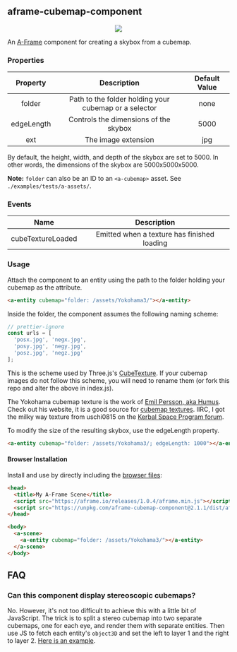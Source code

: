 ## aframe-cubemap-component

<p align="center">
  <img src="preview.png"/>
</p>

An [A-Frame](https://aframe.io) component for creating a skybox from a cubemap.

### Properties

|  Property  |                      Description                      | Default Value |
| :--------: | :---------------------------------------------------: | :-----------: |
|   folder   | Path to the folder holding your cubemap or a selector |     none      |
| edgeLength |         Controls the dimensions of the skybox         |     5000      |
|    ext     |                  The image extension                  |      jpg      |

By default, the height, width, and depth of the skybox are set to 5000. In other words, the dimensions of the skybox are 5000x5000x5000.

**Note:** `folder` can also be an ID to an `<a-cubemap>` asset. See `./examples/tests/a-assets/`.

### Events

|       Name        |                 Description                 |
| :---------------: | :-----------------------------------------: |
| cubeTextureLoaded | Emitted when a texture has finished loading |

### Usage

Attach the component to an entity using the path to the folder holding your cubemap as the attribute.

```html
<a-entity cubemap="folder: /assets/Yokohama3/"></a-entity>
```

Inside the folder, the component assumes the following naming scheme:

```javascript
// prettier-ignore
const urls = [
  'posx.jpg', 'negx.jpg',
  'posy.jpg', 'negy.jpg',
  'posz.jpg', 'negz.jpg'
];
```

This is the scheme used by Three.js's [CubeTexture](http://threejs.org/docs/index.html#Reference/Textures/CubeTexture). If your cubemap images do not follow this scheme, you will need to rename them (or fork this repo and alter the above in index.js).

The Yokohama cubemap texture is the work of [Emil Persson, aka Humus](http://www.humus.name). Check out his website, it is a good source for [cubemap textures](http://www.humus.name/index.php?page=Textures). IIRC, I got the milky way texture from uschi0815 on the [Kerbal Space Program forum](http://forum.kerbalspaceprogram.com/index.php?/topic/128932-milky-way-panorama-as-skybox-for-texturereplacer/).

To modify the size of the resulting skybox, use the edgeLength property.

```html
<a-entity cubemap="folder: /assets/Yokohama3/; edgeLength: 1000"></a-entity>
```

#### Browser Installation

Install and use by directly including the [browser files](dist):

```html
<head>
  <title>My A-Frame Scene</title>
  <script src="https://aframe.io/releases/1.0.4/aframe.min.js"></script>
  <script src="https://unpkg.com/aframe-cubemap-component@2.1.1/dist/aframe-cubemap-component.min.js"></script>
</head>

<body>
  <a-scene>
    <a-entity cubemap="folder: /assets/Yokohama3/"></a-entity>
  </a-scene>
</body>
```

## FAQ

### Can this component display stereoscopic cubemaps?

No. However, it's not too difficult to achieve this with a little bit of JavaScript. The trick is to split a stereo cubemap into two separate cubemaps, one for each eye, and render them with separate entities. Then use JS to fetch each entity's `object3D` and set the left to layer 1 and the right to layer 2. [Here is an example](https://github.com/bryik/aframe-metaverse-contest/blob/gh-pages/examples/fushimi-inari.html#L31).

